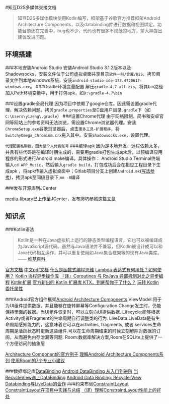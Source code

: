 #知豆D2S多媒体交接文档
>知豆D2S多媒体模块使用Kotlin编写，框架基于谷歌官方推荐框架Android Architecture Components，以及databinding库进行数据和视图绑定。功能目前还在完善中，bug也不少，代码也有很多不规范的地方，望大神提出建议改进问题。

## 环境搭建
###本地安装Android Studio
安装Android Studio 3.1.2版本以及Shadowsocks，安装文件位于公司虚拟桌面共享目录`软件一科/曾翼/D2S`，拷贝目录文件到本地windows系统，安装`android-studio-ide-173.4720617-windows.exe`。
###Gradle环境变量配置
解压`gradle-4.7-all.zip`，将其bin路径加入Path环境变量中，用于打包apk，如`D:\gradle-4.7\bin`

###设置gradle全局代理
 因为项目中依赖了google仓库，因此需设置gradle代理，解决依赖问题。拷贝`gradle.properties`至C盘用户目录`.gradle`下（如`C:\Users\yizeng\.gradle`）
###设置Chrome代理
由于网络限制，简书和安卓官网等网站上的参考资料无法浏览，需设置Chrome浏览器代理。安装`ChromeSetup.exe`谷歌浏览器后，点击`更多工具-扩展程序`，将`SwitchyOmega_Chromium.crx`拖入其中。安装`Shadowsocks.exe`，设置代理。

`代理配置私聊我，因为是个人付费账号`
###编译apk
因为是本地开发，远程依赖太多，并且有些代码是在编译时期生成的，需要用gradle打包生成apk后，以预编译应用程序的形式进行Android make编译。具体操作：
Android Studio Terminal终端输入`cd APP_Music`，然后输入`gradle build`，打包成功后会在相应工程目录下生成apk ，将apk传输入虚拟桌面中；Gitlab项目分支上创建`Android.mk`([写法参考](https://github.com/alex8156/SolingMedia/blob/master/APP_Music/Android.mk))，拷贝apk至同级目录下,`mm -B`编译

###发布开源库到JCenter

[media-library](https://bintray.com/alex8156/SolingMedia/media-library)已上传至JCenter，发布爬坑参照这篇[文章](https://android.jlelse.eu/publishing-your-android-kotlin-or-java-library-to-jcenter-from-android-studio-1b24977fe450)


## 知识点
###Kotlin语法
>Kotlin是一种在Java虚拟机上运行的静态类型编程语言，它也可以被编译成为JavaScript源代码。虽然与Java语法并不兼容，但Kotlin被设计成可以和Java代码相互运作，并可以重复使用如Java集合框架等的现有Java类库。—— [维基百科](https://zh.wikipedia.org/wiki/Kotlin)

 [官方文档](http://kotlinlang.org/docs/reference/)
 [中文pdf文档](https://legacy.gitbook.com/book/hltj/kotlin-reference-chinese/details)
 [什么是函数式编程思维](https://www.zhihu.com/question/28292740)
 [Lambda 表达式有何用处？如何使用？](https://www.zhihu.com/question/20125256)
[Kotlin 协程异步操作库](https://www.jianshu.com/p/d4a8358e843e)
[『译』Coroutines 与 RxJava 异部机制对比之异步编程](https://www.jianshu.com/p/c9a3c32943fc)
[Kotlin扩展](https://blog.csdn.net/qq_26122557/article/details/79385640)
[官方新出的 Kotlin 扩展库 KTX，到底帮你干了什么？](https://www.jianshu.com/p/d2b3fdef90d8)
[玩转 Kotlin 委托属性](https://www.jianshu.com/p/306bdc2bac3f)



###Android官方组件框架[Android Architecture Components](https://developer.android.com/topic/libraries/architecture/)
	ViewModel:用于为UI组件提供数据，并且能够在旋转屏幕等Configuration Change发生时，仍能保持里面的数据。当UI组件恢复时，可以立刻向UI提供数据.
	Lifecycle:能够根据Activity或者Fragment的生命周期自行调整类的行为.
	LiveData:LiveData是有生命周期感知能力的，这意味着它可以在activities, fragments, 或者 services生命周期是活跃状态时更新这些组件.可以在生命周期结束的时候立刻解除对数据的订阅，从而避免内存泄漏等问题.
	Room:数据库解决方案,Room在SQLite上提供了一个方便访问的抽象层

[Architecture Component的官方例子](https://github.com/googlesamples/android-architecture-components)
[理解Android Architecture Components系列](https://www.jianshu.com/p/42eb71ec4a19)
[使用Room的7个专业小建议](https://medium.com/google-developers/7-pro-tips-for-room-fbadea4bfbd1)

###数据绑定库[DataBinding](https://developer.android.com/topic/libraries/data-binding/)
[Android DataBinding 从入门到进阶](https://blog.csdn.net/c10wtiybq1ye3/article/details/80491063)
[当RecycleView遇上DataBinding](https://www.jianshu.com/p/fd57c53df244)
[Android Data Binding: RecyclerView](https://medium.com/google-developers/android-data-binding-recyclerview-db7c40d9f0e4)
[Databinding与LiveData的合作](https://juejin.im/post/5a4b89e2f265da430e4f896f)
###约束布局[ConstraintLayout](https://developer.android.com/reference/android/support/constraint/ConstraintLayout)
[ConstraintLayout在项目中实践与总结](https://www.jianshu.com/p/f110b4fcfe93)
[（译）理解ConstraintLayout性能上的好处](https://www.jianshu.com/p/fae1d533597b)
